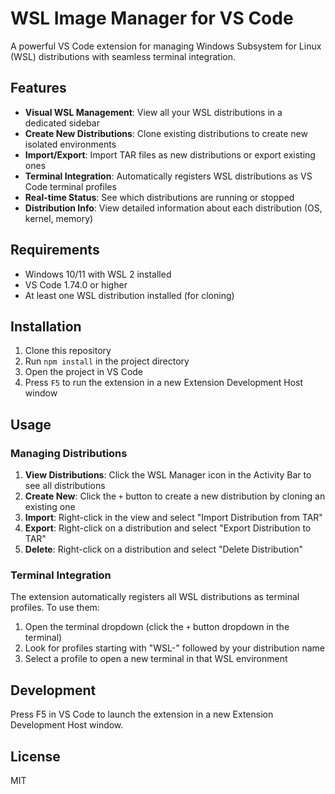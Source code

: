 # WSL Image Manager for VS Code

A powerful VS Code extension for managing Windows Subsystem for Linux (WSL) distributions with seamless terminal integration.

## Features

- **Visual WSL Management**: View all your WSL distributions in a dedicated sidebar
- **Create New Distributions**: Clone existing distributions to create new isolated environments
- **Import/Export**: Import TAR files as new distributions or export existing ones
- **Terminal Integration**: Automatically registers WSL distributions as VS Code terminal profiles
- **Real-time Status**: See which distributions are running or stopped
- **Distribution Info**: View detailed information about each distribution (OS, kernel, memory)

## Requirements

- Windows 10/11 with WSL 2 installed
- VS Code 1.74.0 or higher
- At least one WSL distribution installed (for cloning)

## Installation

1. Clone this repository
2. Run `npm install` in the project directory
3. Open the project in VS Code
4. Press `F5` to run the extension in a new Extension Development Host window

## Usage

### Managing Distributions

1. **View Distributions**: Click the WSL Manager icon in the Activity Bar to see all distributions
2. **Create New**: Click the `+` button to create a new distribution by cloning an existing one
3. **Import**: Right-click in the view and select "Import Distribution from TAR"
4. **Export**: Right-click on a distribution and select "Export Distribution to TAR"
5. **Delete**: Right-click on a distribution and select "Delete Distribution"

### Terminal Integration

The extension automatically registers all WSL distributions as terminal profiles. To use them:

1. Open the terminal dropdown (click the `+` button dropdown in the terminal)
2. Look for profiles starting with "WSL-" followed by your distribution name
3. Select a profile to open a new terminal in that WSL environment

## Development

Press F5 in VS Code to launch the extension in a new Extension Development Host window.

## License

MIT
